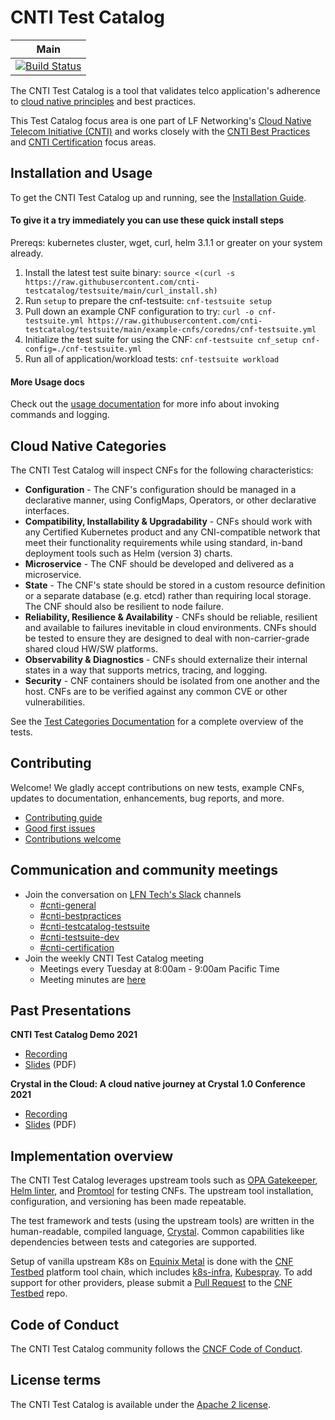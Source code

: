 # CNTI Test Catalog

| Main                                                                                                                                        |
| ------------------------------------------------------------------------------------------------------------------------------------------- |
| [![Build Status](https://github.com/cnti-testcatalog/testsuite/workflows/Crystal%20Specs/badge.svg)](https://github.com/cnti-testcatalog/testsuite/actions) |

The CNTI Test Catalog is a tool that validates telco application's adherence to [cloud native principles](https://networking.cloud-native-principles.org/) and best practices. 

This Test Catalog focus area is one part of LF Networking's [Cloud Native Telecom Initiative (CNTI)](https://wiki.lfnetworking.org/pages/viewpage.action?pageId=113213592) and works closely with the [CNTI Best Practices](https://wiki.lfnetworking.org/display/LN/Best+Practices) and [CNTI Certification](https://wiki.lfnetworking.org/display/LN/Certification) focus areas.

## Installation and Usage

To get the CNTI Test Catalog up and running, see the [Installation Guide](INSTALL.md).

#### To give it a try immediately you can use these quick install steps

Prereqs: kubernetes cluster, wget, curl, helm 3.1.1 or greater on your system already.

1. Install the latest test suite binary: `source <(curl -s https://raw.githubusercontent.com/cnti-testcatalog/testsuite/main/curl_install.sh)`
2. Run `setup` to prepare the cnf-testsuite: `cnf-testsuite setup`
3. Pull down an example CNF configuration to try: `curl -o cnf-testsuite.yml https://raw.githubusercontent.com/cnti-testcatalog/testsuite/main/example-cnfs/coredns/cnf-testsuite.yml`
4. Initialize the test suite for using the CNF: `cnf-testsuite cnf_setup cnf-config=./cnf-testsuite.yml`
5. Run all of application/workload tests: `cnf-testsuite workload`

#### More Usage docs

Check out the [usage documentation](USAGE.md) for more info about invoking commands and logging.

## Cloud Native Categories

The CNTI Test Catalog will inspect CNFs for the following characteristics:

- **Configuration** - The CNF's configuration should be managed in a declarative manner, using ConfigMaps, Operators, or other declarative interfaces.
- **Compatibility, Installability & Upgradability** - CNFs should work with any Certified Kubernetes product and any CNI-compatible network that meet their functionality requirements while using standard, in-band deployment tools such as Helm (version 3) charts.
- **Microservice** - The CNF should be developed and delivered as a microservice.
- **State** - The CNF's state should be stored in a custom resource definition or a separate database (e.g. etcd) rather than requiring local storage. The CNF should also be resilient to node failure.
- **Reliability, Resilience & Availability** - CNFs should be reliable, resilient and available to failures inevitable in cloud environments. CNFs should be tested to ensure they are designed to deal with non-carrier-grade shared cloud HW/SW platforms.
- **Observability & Diagnostics** - CNFs should externalize their internal states in a way that supports metrics, tracing, and logging.
- **Security** - CNF containers should be isolated from one another and the host. CNFs are to be verified against any common CVE or other vulnerabilities.

See the [Test Categories Documentation](TEST-CATEGORIES.md) for a complete overview of the tests.

## Contributing

Welcome! We gladly accept contributions on new tests, example CNFs, updates to documentation, enhancements, bug reports, and more.

- [Contributing guide](CONTRIBUTING.md)
- [Good first issues](https://github.com/cnti-testcatalog/testsuite/labels/good%20first%20issue)
- [Contributions welcome](https://github.com/cnti-testcatalog/testsuite/labels/contributions-welcome)

## Communication and community meetings

- Join the conversation on [LFN Tech's Slack](https://lfntech.slack.com/) channels
  - [#cnti-general](https://lfntech.slack.com/archives/C06GV633PRD)
  - [#cnti-bestpractices](https://lfntech.slack.com/archives/C06GV4J8S5U)
  - [#cnti-testcatalog-testsuite](https://lfntech.slack.com/archives/C06GM6ZEPUP)
  - [#cnti-testsuite-dev](https://lfntech.slack.com/archives/C06HQGWK4NL)
  - [#cnti-certification](https://lfntech.slack.com/archives/C06GYRL5ZPX)
- Join the weekly CNTI Test Catalog meeting
  - Meetings every Tuesday at 8:00am - 9:00am Pacific Time 
  - Meeting minutes are [here](https://docs.google.com/document/d/1yjL079TR0L1q__BRuhREeXfx5MtAmjPzbFZlZUeBsK4/edit)

## Past Presentations

**CNTI Test Catalog Demo 2021**
- [Recording](https://drive.google.com/file/d/1SBHE5Dqx6Sa-m83WODbCEbbdiB2_l_U2/view?usp=sharing)
- [Slides](https://github.com/cnti-testcatalog/testsuite/files/6857515/SHARED-COMMON.CNF.Test.Suite.Demo.and.CNF.initiatives.overview.2021-06-29.pdf) (PDF)

**Crystal in the Cloud: A cloud native journey at Crystal 1.0 Conference 2021**
- [Recording](https://youtu.be/n8g60VglyUw)
- [Slides](https://github.com/cnti-testcatalog/testsuite/files/6785788/Crystal.1.0.Crystal.in.the.Cloud_.CNF.Test.Suite.pdf) (PDF)


## Implementation overview

The CNTI Test Catalog leverages upstream tools such as [OPA Gatekeeper](https://github.com/open-policy-agent/gatekeeper), [Helm linter](https://github.com/helm/chart-testing), and [Promtool](https://prometheus.io/docs/prometheus/latest/configuration/unit_testing_rules/) for testing CNFs. The upstream tool installation, configuration, and versioning has been made repeatable.

The test framework and tests (using the upstream tools) are written in the human-readable, compiled language, [Crystal](https://crystal-lang.org/). Common capabilities like dependencies between tests and categories are supported.

Setup of vanilla upstream K8s on [Equinix Metal](https://metal.equinix.com/) is done with the [CNF Testbed](https://github.com/cncf/cnf-testbed/) platform tool chain, which includes [k8s-infra](https://github.com/crosscloudci/k8s-infra), [Kubespray](https://kubespray.io/). To add support for other providers, please submit a [Pull Request](https://github.com/cncf/cnf-testbed/pulls) to the [CNF Testbed](https://github.com/cncf/cnf-testbed/) repo.

## Code of Conduct

The CNTI Test Catalog community follows the [CNCF Code of Conduct](https://github.com/cncf/foundation/blob/main/code-of-conduct.md).

## License terms

The CNTI Test Catalog is available under the [Apache 2 license](LICENSE.md).
